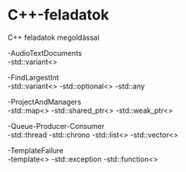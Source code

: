 # C++-feladatok
C++ feladatok megoldással

-AudioTextDocuments<br/>
          -std::variant<>

-FindLargestInt<br/>
          -std::variant<>
          -std::optional<>
          -std::any

-ProjectAndManagers<br/>
          -std::map<>
          -std::shared_ptr<>
          -std::weak_ptr<>
          
-Queue-Producer-Consumer<br/>
          -std::thread
          -std::chrono
          -std::list<>
          -std::vector<>

-TemplateFailure<br/>
          -template<>
          -std::exception
          -std::function<>
